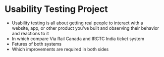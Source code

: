 # Usability Testing Project
* Usability testing is all about getting real people to interact with a website, app, or other product you've built and observing their behavior and reactions to it
* In which compare Via Rail Canada and IRCTC India ticket system
* Fetures of both systems
* Which improvements are required in both sides
